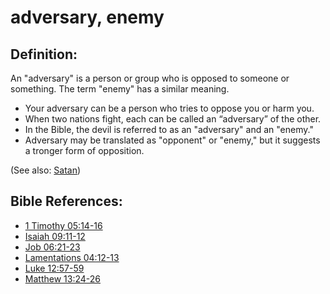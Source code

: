 # adversary, enemy #

## Definition: ##

An "adversary" is a person or group who is opposed to someone or something. The term "enemy" has a similar meaning.

 * Your adversary can be a person who tries to oppose you or harm you. 
 * When two nations fight, each can be called an “adversary” of the other.
 * In the Bible, the devil is referred to as an "adversary" and an "enemy."
 * Adversary may be translated as "opponent" or "enemy," but it suggests a tronger form of opposition.

(See also: [Satan](../kt/satan.md))

## Bible References: ##

* [1 Timothy 05:14-16](en/tn/1ti/help/05/14)
* [Isaiah 09:11-12](en/tn/isa/help/09/11)
* [Job 06:21-23](en/tn/job/help/06/21)
* [Lamentations 04:12-13](en/tn/lam/help/04/12)
* [Luke 12:57-59](en/tn/luk/help/12/57)
* [Matthew 13:24-26](en/tn/mat/help/13/24)